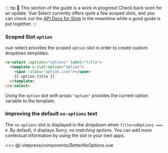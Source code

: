 ::: tip 🚧
This section of the guide is a work in progress! Check back soon for an update.
Vue Select currently offers quite a few scoped slots, and you can check out the
[API Docs for Slots](../api/slots.md) in the meantime while a good guide is put together.
:::

### Scoped Slot `option`

vue-select provides the scoped `option` slot in order to create custom dropdown templates.

```html
<v-select :options="options" label="title">
  <template v-slot:option="option">
    <span :class="option.icon"></span>
    {{ option.title }}
  </template>
</v-select>
```

Using the `option` slot with props `"option"` provides the current option variable to the template.

<CodePen url="NXBwYG" height="500"/>

### Improving the default `no-options` text

The `no-options` slot is displayed in the dropdown when `filteredOptions === 0`. By default, it
displays _Sorry, no matching options_. You can add more contextual information by using the slot
in your own apps.

<BetterNoOptions />

<<< @/.vitepress/components/BetterNoOptions.vue
